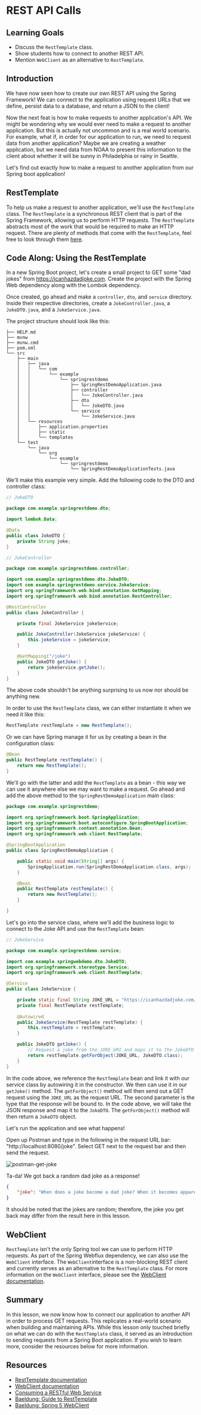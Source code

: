 # REST API Calls

## Learning Goals

- Discuss the `RestTemplate` class.
- Show students how to connect to another REST API.
- Mention `WebClient` as an alternative to `RestTemplate`.

## Introduction

We have now seen how to create our own REST API using the Spring Framework! We
can connect to the application using request URLs that we define, persist data
to a database, and return a JSON to the client!

Now the next feat is how to make requests to another application's API. We
might be wondering why we would ever need to make a request to another
application. But this is actually not uncommon and is a real world scenario. For
example, what if, in order for our application to run, we need to request data
from another application? Maybe we are creating a weather application, but we
need data from NOAA to present this information to the client about whether it
will be sunny in Philadelphia or rainy in Seattle.

Let's find out exactly how to make a request to another application from our
Spring boot application!

## RestTemplate

To help us make a request to another application, we'll use the `RestTemplate`
class. The `RestTemplate` is a synchronous REST client that is part of the
Spring Framework, allowing us to perform HTTP requests. The `RestTemplate`
abstracts most of the work that would be required to make an HTTP request. There
are plenty of methods that come with the `RestTemplate`, feel free to look
through them
[here](https://docs.spring.io/spring-framework/docs/current/javadoc-api/org/springframework/web/client/RestTemplate.html).

## Code Along: Using the RestTemplate

In a new Spring Boot project, let's create a small project to GET some "dad
jokes" from https://icanhazdadjoke.com. Create the project with the Spring Web
dependency along with the Lombok dependency.

Once created, go ahead and make a `controller`, `dto`, and `service` directory.
Inside their respective directories, create a `JokeController.java`, a
`JokeDTO.java`, and a `JokeService.java`.

The project structure should look like this:

```text
├── HELP.md
├── mvnw
├── mvnw.cmd
├── pom.xml
└── src
    ├── main
    │   ├── java
    │   │   └── com
    │   │       └── example
    │   │           └── springrestdemo
    │   │               ├── SpringRestDemoApplication.java
    │   │               ├── controller
    │   │               │   └── JokeController.java
    │   │               ├── dto
    │   │               │   └── JokeDTO.java
    │   │               └── service
    │   │                   └── JokeService.java
    │   └── resources
    │       ├── application.properties
    │       ├── static
    │       └── templates
    └── test
        └── java
            └── org
                └── example
                    └── springrestdemo
                        └── SpringRestDemoApplicationTests.java
```

We'll make this example very simple. Add the following code to the DTO and
controller class:

```java
// JokeDTO

package com.example.springrestdemo.dto;

import lombok.Data;

@Data
public class JokeDTO {
    private String joke;
}
```

```java
// JokeController

package com.example.springrestdemo.controller;

import com.example.springrestdemo.dto.JokeDTO;
import com.example.springrestdemo.service.JokeService;
import org.springframework.web.bind.annotation.GetMapping;
import org.springframework.web.bind.annotation.RestController;

@RestController
public class JokeController {

    private final JokeService jokeService;

    public JokeController(JokeService jokeService) {
        this.jokeService = jokeService;
    }

    @GetMapping("/joke")
    public JokeDTO getJoke() {
        return jokeService.getJoke();
    }
}
```

The above code shouldn't be anything surprising to us now nor should be anything
new.

In order to use the `RestTemplate` class, we can either instantiate it when we
need it like this:

```java
RestTemplate restTemplate = new RestTemplate();
```

Or we can have Spring manage it for us by creating a bean in the configuration
class:

```java
@Bean
public RestTemplate restTemplate() {
    return new RestTemplate();
}
```

We'll go with the latter and add the `RestTemplate` as a bean - this way we can
use it anywhere else we may want to make a request. Go ahead and add the above
method to the `SpringRestDemoApplication` main class:

```java
package com.example.springrestdemo;

import org.springframework.boot.SpringApplication;
import org.springframework.boot.autoconfigure.SpringBootApplication;
import org.springframework.context.annotation.Bean;
import org.springframework.web.client.RestTemplate;

@SpringBootApplication
public class SpringRestDemoApplication {

    public static void main(String[] args) {
        SpringApplication.run(SpringRestDemoApplication.class, args);
    }

    @Bean
    public RestTemplate restTemplate() {
        return new RestTemplate();
    }

}
```

Let's go into the service class, where we'll add the business logic to connect
to the Joke API and use the `RestTemplate` bean:

```java
// JokeService

package com.example.springrestdemo.service;

import com.example.springwebdemo.dto.JokeDTO;
import org.springframework.stereotype.Service;
import org.springframework.web.client.RestTemplate;

@Service
public class JokeService {

    private static final String JOKE_URL = "https://icanhazdadjoke.com/";
    private final RestTemplate restTemplate;
    
    @Autowired
    public JokeService(RestTemplate restTemplate) {
        this.restTemplate = restTemplate;
    }

    public JokeDTO getJoke() {
        // Request a joke from the JOKE_URI and maps it to the JokeDTO
        return restTemplate.getForObject(JOKE_URL, JokeDTO.class);
    }
}
```

In the code above, we reference the `RestTemplate` bean and link it with our
service class by autowiring it in the constructor. We then can use it in our
`getJoke()` method. The `getForObject()` method will then send out a GET request
using the `JOKE_URL` as the request URL. The second parameter is the type that
the response will be bound to. In the code above, we will take the JSON response
and map it to the `JokeDTO`. The `getForObject()` method will then return a
`JokeDTO` object.

Let's run the application and see what happens!

Open up Postman and type in the following in the request URL bar:
"http://localhost:8080/joke". Select GET next to the request bar and then send
the request.

![postman-get-joke](https://curriculum-content.s3.amazonaws.com/spring-mod-1/rest-api-calls/postman-get-joke.png)

Ta-da! We got back a random dad joke as a response!

```json
{
    "joke": "When does a joke become a dad joke? When it becomes apparent."
}
```

It should be noted that the jokes are random; therefore, the joke you get back
may differ from the result here in this lesson.

## WebClient

`RestTemplate` isn't the only Spring tool we can use to perform HTTP requests.
As part of the Spring Webflux dependency, we can also use the `WebClient`
interface. The `WebClient`interface is a non-blocking REST client and currently
serves as an alternative to the `RestTemplate` class. For more information on
the `WebClient` interface, please see the
[WebClient documentation](https://docs.spring.io/spring-framework/docs/current/javadoc-api/org/springframework/web/reactive/function/client/WebClient.html).

## Summary

In this lesson, we now know how to connect our application to another API in
order to process GET requests. This replicates a real-world scenario when
building and maintaining APIs. While this lesson only touched briefly on what we
can do with the `RestTemplate` class, it served as an introduction to sending
requests from a Spring Boot application. If you wish to learn more, consider the
resources below for more information.

## Resources

- [RestTemplate documentation](https://docs.spring.io/spring-framework/docs/current/javadoc-api/org/springframework/web/client/RestTemplate.html)
- [WebClient documentation](https://docs.spring.io/spring-framework/docs/current/javadoc-api/org/springframework/web/reactive/function/client/WebClient.html)
- [Consuming a RESTful Web Service](https://spring.io/guides/gs/consuming-rest/)
- [Baeldung: Guide to RestTemplate](https://www.baeldung.com/rest-template)
- [Baeldung: Spring 5 WebClient](https://www.baeldung.com/spring-5-webclient)
